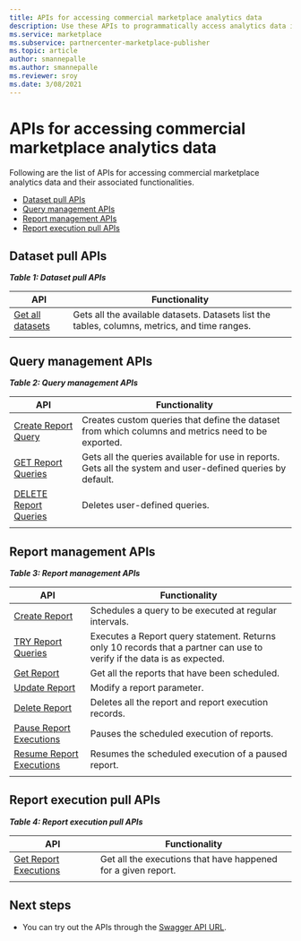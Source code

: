```yaml
---
title: APIs for accessing commercial marketplace analytics data
description: Use these APIs to programmatically access analytics data in Partner Center. 
ms.service: marketplace 
ms.subservice: partnercenter-marketplace-publisher
ms.topic: article
author: smannepalle
ms.author: smannepalle
ms.reviewer: sroy
ms.date: 3/08/2021
---
```


# APIs for accessing commercial marketplace analytics data

Following are the list of APIs for accessing commercial marketplace analytics data and their associated functionalities.

- [Dataset pull APIs](#dataset-pull-apis)
- [Query management APIs](#query-management-apis)
- [Report management APIs](#report-management-apis)
- [Report execution pull APIs](#report-execution-pull-apis)

## Dataset pull APIs

***Table 1: Dataset pull APIs***

| **API** | **Functionality** |
| --- | --- |
| [Get all datasets](analytics-api-get-all-datasets.md) | Gets all the available datasets. Datasets list the tables, columns, metrics, and time ranges. |
|||

## Query management APIs

***Table 2: Query management APIs***

| **API** | **Functionality** |
| --- | --- |
| [Create Report Query](analytics-programmatic-access.md#create-report-query-api) | Creates custom queries that define the dataset from which columns and metrics need to be exported. |
| [GET Report Queries](analytics-api-get-report-queries.md) | Gets all the queries available for use in reports. Gets all the system and user-defined queries by default. |
| [DELETE Report Queries](analytics-api-delete-report-queries.md) | Deletes user-defined queries. |
|||

## Report management APIs

***Table 3: Report management APIs***

| **API** | **Functionality** |
| --- | --- |
| [Create Report](analytics-programmatic-access.md#create-report-api) | Schedules a query to be executed at regular intervals. |
| [TRY Report Queries](analytics-api-try-report-queries.md) | Executes a Report query statement. Returns only 10 records that a partner can use to verify if the data is as expected. |
| [Get Report](analytics-api-get-report.md) | Get all the reports that have been scheduled. |
| [Update Report](analytics-api-update-report.md) | Modify a report parameter. |
| [Delete Report](analytics-api-delete-report.md) | Deletes all the report and report execution records. |
| [Pause Report Executions](analytics-api-pause-report-executions.md) | Pauses the scheduled execution of reports. |
| [Resume Report Executions](analytics-api-resume-report-executions.md) | Resumes the scheduled execution of a paused report. |
|||

## Report execution pull APIs

***Table 4: Report execution pull APIs***

| **API** | **Functionality** |
| --- | --- |
| [Get Report Executions](analytics-programmatic-access.md#get-report-executions-api) | Get all the executions that have happened for a given report. |
|||

## Next steps

- You can try out the APIs through the [Swagger API URL](https://api.partnercenter.microsoft.com/insights/v1/cmp/swagger/index.html).

